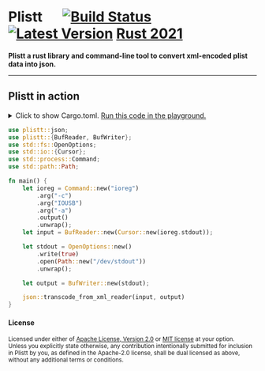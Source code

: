 # Plistt &emsp; [![Build Status]][actions] [![Latest Version]][crates.io] [Rust 2021][Rust 1.67]

[Build Status]: https://img.shields.io/github/actions/workflow/status/poemscodes/plistt/ci.yml?branch=doctor
[actions]: https://github.com/poemscodes/plistt/actions?query=branch%3Adoctor
[Latest Version]: https://img.shields.io/crates/v/plistt.svg
[crates.io]: https://crates.io/crates/plistt
[Rust 1.67]: https://blog.rust-lang.org/2023/02/09/Rust-1.67.1.html

**Plistt a rust library and command-line tool to convert xml-encoded plist data into json.**

---

## Plistt in action

<details>
<summary>
Click to show Cargo.toml.
<a href="https://play.rust-lang.org/?edition=2018&gist=72755f28f99afc95e01d63174b28c1f5" target="_blank">Run this code in the playground.</a>
</summary>

```toml
[dependencies]

plistt = { version = "0.1.0" }
```

</details>
<p></p>

```rust
use plistt::json;
use plistt::{BufReader, BufWriter};
use std::fs::OpenOptions;
use std::io::{Cursor};
use std::process::Command;
use std::path::Path;

fn main() {
    let ioreg = Command::new("ioreg")
        .arg("-c")
        .arg("IOUSB")
        .arg("-a")
        .output()
        .unwrap();
    let input = BufReader::new(Cursor::new(ioreg.stdout));

    let stdout = OpenOptions::new()
        .write(true)
        .open(Path::new("/dev/stdout"))
        .unwrap();

    let output = BufWriter::new(stdout);

    json::transcode_from_xml_reader(input, output)
}
```

#### License

<sup>
Licensed under either of <a href="LICENSE-APACHE">Apache License, Version
2.0</a> or <a href="LICENSE-MIT">MIT license</a> at your option.
</sup>

<br>

<sub>
Unless you explicitly state otherwise, any contribution intentionally submitted
for inclusion in Plistt by you, as defined in the Apache-2.0 license, shall be
dual licensed as above, without any additional terms or conditions.
</sub>
